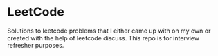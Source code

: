 # LeetCode
Solutions to leetcode problems that I either came up with on my own or created with the help of leetcode discuss. This repo is for interview refresher purposes.
